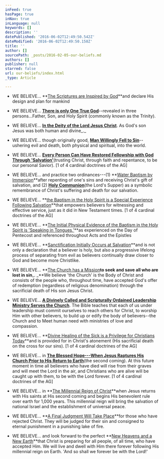 ```yaml
---
inFeed: true
hasPage: true
inNav: true
inLanguage: null
keywords: []
description: ''
datePublished: '2016-06-02T12:49:50.542Z'
dateModified: '2016-06-02T12:49:50.158Z'
title: ''
author: []
sourcePath: _posts/2016-02-05-our-beliefs.md
authors: []
publisher: null
starred: false
url: our-beliefs/index.html
_type: Article

---
```

* WE BELIEVE... **[The Scriptures are Inspired by God][0]**and declare His design and plan for mankind

* WE BELIEVE... **[There is only One True God][1]**--revealed in three persons...Father, Son, and Holy Spirit (commonly known as the Trinity).

* WE BELIEVE... **[In the Deity of the Lord Jesus Christ][2]**. As God's son Jesus was both human and divine_._

* WE BELIEVE... though originally good, **[Man Willingly Fell to Sin][3]**--ushering evil and death, both physical and spiritual, into the world.

* WE BELIEVE... **[Every Person Can Have Restored Fellowship with God Through 'Salvation'][4]**(trusting Christ, through faith and repentance, to be our personal Savior). \[1 of 4 cardinal doctrines of the AG\]

* WE BELIEVE... and practice two ordinances---(1) **[Water Baptism by Immersion][5]**after repenting of one's sins and receiving Christ's gift of salvation, and (2) **[Holy Communion][5]**(the Lord's Supper) as a symbolic remembrance of Christ's suffering and death for our salvation.

* WE BELIEVE... **[the Baptism in the Holy Spirit is a Special Experience Following Salvation][6]**that empowers believers for witnessing and effective service, just as it did in New Testament times. \[1 of 4 cardinal doctrines of the AG\]

* WE BELIEVE... **[The Initial Physical Evidence of the Baptism in the Holy Spirit is 'Speaking in Tongues,'][7]**as experienced on the Day of Pentecost and referenced throughout Acts and the Epistles

* WE BELIEVE... **[Sanctification Initially Occurs at Salvation][8]**and is not only a declaration that a believer is holy, but also a progressive lifelong process of separating from evil as believers continually draw closer to God and become more Christlike.

* WE BELIEVE... **[The Church has a Mission][9]**to seek and save all who are lost in sin**_. _**We believe 'the Church' is the Body of Christ and consists of the people who, throughout time, have accepted God's offer of redemption (regardless of religious denomination) through the sacrificial death of His son Jesus Christ.

* WE BELIEVE... **[A Divinely Called and Scripturally Ordained Leadership Ministry Serves the Church][10]**. The Bible teaches that each of us under leadership must commit ourselves to reach others for Christ, to worship Him with other believers, to build up or edify the body of believers--the Church and to Meet human need with ministries of love and compassion.

* WE BELIEVE... **[Divine Healing of the Sick is a Privilege for Christians Today][11]**and is provided for in Christ's atonement (His sacrificial death on the cross for our sins). \[1 of 4 cardinal doctrines of the AG\]

* WE BELIEVE... in **[The Blessed Hope---When Jesus Raptures His Church Prior to His Return to Earth][12]**(the second coming). At this future moment in time all believers who have died will rise from their graves and will meet the Lord in the air, and Christians who are alive will be caught up with them, to be with the Lord forever. \[1 of 4 cardinal doctrines of the AG\]

* WE BELIEVE... in **[The Millennial Reign of Christ][13]**when Jesus returns with His saints at His second coming and begins His benevolent rule over earth for 1,000 years. This millennial reign will bring the salvation of national Israel and the establishment of universal peace.

* WE BELIEVE... **[A Final Judgment Will Take Place][14]**for those who have rejected Christ. They will be judged for their sin and consigned to eternal punishment in a punishing lake of fire.

* WE BELIEVE... and look forward to the perfect **[New Heavens and a New Earth][15]**that Christ is preparing for all people, of all time, who have accepted Him. We will live and dwell with Him there forever following His millennial reign on Earth. 'And so shall we forever be with the Lord!'

[0]: http://ag.org/top/Beliefs/Statement_of_Fundamental_Truths/sft_full.cfm#1
[1]: http://ag.org/top/Beliefs/Statement_of_Fundamental_Truths/sft_full.cfm#2
[2]: http://ag.org/top/Beliefs/Statement_of_Fundamental_Truths/sft_full.cfm#3
[3]: http://ag.org/top/Beliefs/Statement_of_Fundamental_Truths/sft_full.cfm#4
[4]: http://ag.org/top/Beliefs/Statement_of_Fundamental_Truths/sft_full.cfm#5
[5]: http://ag.org/top/Beliefs/Statement_of_Fundamental_Truths/sft_full.cfm#6
[6]: http://ag.org/top/Beliefs/Statement_of_Fundamental_Truths/sft_full.cfm#7
[7]: http://ag.org/top/Beliefs/Statement_of_Fundamental_Truths/sft_full.cfm#8
[8]: http://ag.org/top/Beliefs/Statement_of_Fundamental_Truths/sft_full.cfm#9
[9]: http://ag.org/top/Beliefs/Statement_of_Fundamental_Truths/sft_full.cfm#10
[10]: http://ag.org/top/Beliefs/Statement_of_Fundamental_Truths/sft_full.cfm#11
[11]: http://ag.org/top/Beliefs/Statement_of_Fundamental_Truths/sft_full.cfm#12
[12]: http://ag.org/top/Beliefs/Statement_of_Fundamental_Truths/sft_full.cfm#13
[13]: http://ag.org/top/Beliefs/Statement_of_Fundamental_Truths/sft_full.cfm#14
[14]: http://ag.org/top/Beliefs/Statement_of_Fundamental_Truths/sft_full.cfm#15
[15]: http://ag.org/top/Beliefs/Statement_of_Fundamental_Truths/sft_full.cfm#16